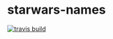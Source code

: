 # starwars-names

[![travis build](https://img.shields.io/travis/MABelanger/starwars-names.svg?style=flat-square)](https://travis-ci.org/MABelanger/starwars-names/)
![]()
![]()
![]()
![]()
![]()
![]()
